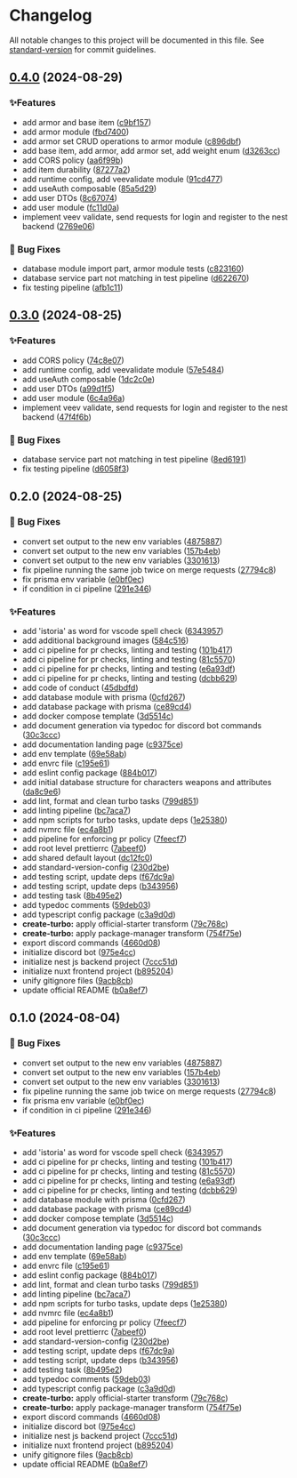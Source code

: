 # Changelog

All notable changes to this project will be documented in this file. See [standard-version](https://github.com/conventional-changelog/standard-version) for commit guidelines.

## [0.4.0](https://github.com/SpasMilenkov/Istoria/compare/v0.2.0...v0.4.0) (2024-08-29)


### ✨Features

* add armor and base item ([c9bf157](https://github.com/SpasMilenkov/Istoria/commit/c9bf15780817004e632cc7593e12910859e98e8d))
* add armor module ([fbd7400](https://github.com/SpasMilenkov/Istoria/commit/fbd7400c875128e27fbfc12bf2f4493190c76e22))
* add armor set CRUD operations to armor module ([c896dbf](https://github.com/SpasMilenkov/Istoria/commit/c896dbf49e3e8bc567c5c6a424017f2c1eedea91))
* add base item, add armor, add armor set, add weight enum ([d3263cc](https://github.com/SpasMilenkov/Istoria/commit/d3263cca01685f86e6fdc8a3561e839ad1a86815))
* add CORS policy ([aa6f99b](https://github.com/SpasMilenkov/Istoria/commit/aa6f99b0682c02044261938ff6f3d4681fddd8c0))
* add item durability ([87277a2](https://github.com/SpasMilenkov/Istoria/commit/87277a2e2e4cc3b4b7d1c6c9bd28ce2a866de856))
* add runtime config, add veevalidate module ([91cd477](https://github.com/SpasMilenkov/Istoria/commit/91cd4776f3c92cf7261ba2558be8d837cf5220dc))
* add useAuth composable ([85a5d29](https://github.com/SpasMilenkov/Istoria/commit/85a5d290d35109e868c99d76c25f8181af2768cf))
* add user DTOs ([8c67074](https://github.com/SpasMilenkov/Istoria/commit/8c670749562d7fbcb094925a373c9a6808d653b8))
* add user module ([fc11d0a](https://github.com/SpasMilenkov/Istoria/commit/fc11d0ad6239233c3841a62a9e40fa22421cfcb0))
* implement veev validate, send requests for login and register to the nest backend ([2769e06](https://github.com/SpasMilenkov/Istoria/commit/2769e062b71837da039208a98c9e8309715db0a0))


### 🔧 Bug Fixes

* database module import part, armor module tests ([c823160](https://github.com/SpasMilenkov/Istoria/commit/c823160bfcd9e500effff9a63354be3a953883ac))
* database service part not matching in test pipeline ([d622670](https://github.com/SpasMilenkov/Istoria/commit/d622670c4c8489fd1e8554330d434952a4aec556))
* fix testing pipeline ([afb1c11](https://github.com/SpasMilenkov/Istoria/commit/afb1c11414523b1bb03dd228905a7547159ee556))

## [0.3.0](https://github.com/SpasMilenkov/Istoria/compare/v0.2.0...v0.3.0) (2024-08-25)


### ✨Features

* add CORS policy ([74c8e07](https://github.com/SpasMilenkov/Istoria/commit/74c8e07b1ee9a700c22f9af6d2918afc6b7217a4))
* add runtime config, add veevalidate module ([57e5484](https://github.com/SpasMilenkov/Istoria/commit/57e5484a267885e038d15f1bf08ab44d14af9385))
* add useAuth composable ([1dc2c0e](https://github.com/SpasMilenkov/Istoria/commit/1dc2c0efa3b7d9a33df022664de7c2edf49e56d9))
* add user DTOs ([a99d1f5](https://github.com/SpasMilenkov/Istoria/commit/a99d1f5fc041c922d88ffbb7d920055ac8220ed7))
* add user module ([6c4a96a](https://github.com/SpasMilenkov/Istoria/commit/6c4a96a4ba440f9910f2ad521e94101f9d88b35b))
* implement veev validate, send requests for login and register to the nest backend ([47f4f6b](https://github.com/SpasMilenkov/Istoria/commit/47f4f6bd919a9bc08294d184457e6964449320ce))


### 🔧 Bug Fixes

* database service part not matching in test pipeline ([8ed6191](https://github.com/SpasMilenkov/Istoria/commit/8ed6191ae81f2db56a04c7d7d9949fedc9e84289))
* fix testing pipeline ([d6058f3](https://github.com/SpasMilenkov/Istoria/commit/d6058f3fd43b7065c3cda743f61d661eb30f9981))

## 0.2.0 (2024-08-25)


### 🔧 Bug Fixes

* convert set output to the new env variables ([4875887](https://github.com/SpasMilenkov/Istoria/commit/48758871b4ab359b7e7c34a200fd0edb463e2851))
* convert set output to the new env variables ([157b4eb](https://github.com/SpasMilenkov/Istoria/commit/157b4eb8f3d11c4cb1b50cc42a7a82efc0e726cc))
* convert set output to the new env variables ([3301613](https://github.com/SpasMilenkov/Istoria/commit/3301613a363e973c8b7ce5da142eb2b21c79ebea))
* fix pipeline running the same job twice on merge requests ([27794c8](https://github.com/SpasMilenkov/Istoria/commit/27794c8446986d0328eb02132ba9584eb0928ca9))
* fix prisma env variable ([e0bf0ec](https://github.com/SpasMilenkov/Istoria/commit/e0bf0ec777531a49191b69b19f8b5c50fda7af77))
* if condition in ci pipeline ([291e346](https://github.com/SpasMilenkov/Istoria/commit/291e34654cc9a6e7b39a718773b8567def803e72))


### ✨Features

* add 'istoria' as word for vscode spell check ([6343957](https://github.com/SpasMilenkov/Istoria/commit/63439577fc930ed25ddbaa02fcde5848b05d0453))
* add additional background images ([584c516](https://github.com/SpasMilenkov/Istoria/commit/584c516b7b5c191c90fc9a8c3069e0ec19b516f3))
* add ci pipeline for pr checks, linting and testing ([101b417](https://github.com/SpasMilenkov/Istoria/commit/101b41740d6b51ec6ed295c4e5f66149f1433c5e))
* add ci pipeline for pr checks, linting and testing ([81c5570](https://github.com/SpasMilenkov/Istoria/commit/81c5570249a08987da55bdc8fe76d572bc6a8d0f))
* add ci pipeline for pr checks, linting and testing ([e6a93df](https://github.com/SpasMilenkov/Istoria/commit/e6a93dfee374925049421188578278c06f864deb))
* add ci pipeline for pr checks, linting and testing ([dcbb629](https://github.com/SpasMilenkov/Istoria/commit/dcbb62931e7e38ec043825a8d884102cf1ecf81c))
* add code of conduct ([45dbdfd](https://github.com/SpasMilenkov/Istoria/commit/45dbdfdeef0dd8ea8c7f3985bb0285be8cc1b989))
* add database module with prisma ([0cfd267](https://github.com/SpasMilenkov/Istoria/commit/0cfd26746f068bd64564d01d271c26fbd0bc18be))
* add database package with prisma ([ce89cd4](https://github.com/SpasMilenkov/Istoria/commit/ce89cd487cfe0f2efba9b3cf0ac282b952e8d9e8))
* add docker compose template ([3d5514c](https://github.com/SpasMilenkov/Istoria/commit/3d5514c85d31deda8135b0320b3c648e0e8df5fb))
* add document generation via typedoc for discord bot commands ([30c3ccc](https://github.com/SpasMilenkov/Istoria/commit/30c3ccc952b62c10821e7483d4f59c4c3501826f))
* add documentation landing page ([c9375ce](https://github.com/SpasMilenkov/Istoria/commit/c9375ceaf0fd628b4581650b5b540790d1c4b58f))
* add env template ([69e58ab](https://github.com/SpasMilenkov/Istoria/commit/69e58abee1b8d3ce7d6909957ee6fd6fe5c1ef1a))
* add envrc file ([c195e61](https://github.com/SpasMilenkov/Istoria/commit/c195e619d51e764e5ae7655b90679d42750eb411))
* add eslint config package ([884b017](https://github.com/SpasMilenkov/Istoria/commit/884b017ca236a890de76d592a0321052b176f336))
* add initial database structure for characters weapons and attributes ([da8c9e6](https://github.com/SpasMilenkov/Istoria/commit/da8c9e6453f280cd10b18fd3937a807a2c09cb8e))
* add lint, format and clean turbo tasks ([799d851](https://github.com/SpasMilenkov/Istoria/commit/799d8510d51624c633e56f201c105db0f6791f11))
* add linting pipeline ([bc7aca7](https://github.com/SpasMilenkov/Istoria/commit/bc7aca7aa892666005f0d26d55eb8781deb64b6a))
* add npm scripts for turbo tasks, update deps ([1e25380](https://github.com/SpasMilenkov/Istoria/commit/1e2538091ca940585d427f62c1a084bb0622b8d8))
* add nvmrc file ([ec4a8b1](https://github.com/SpasMilenkov/Istoria/commit/ec4a8b1368b181882ca0cabe9049c1a117055480))
* add pipeline for enforcing pr policy ([7feecf7](https://github.com/SpasMilenkov/Istoria/commit/7feecf744d6ba6fba1c8f5d14a4781bfe4e3f82b))
* add root level prettierrc ([7abeef0](https://github.com/SpasMilenkov/Istoria/commit/7abeef0531234227ed175df948d8044f7ed8369d))
* add shared default layout ([dc12fc0](https://github.com/SpasMilenkov/Istoria/commit/dc12fc08247a6de57b311d5345593e068f913442))
* add standard-version-config ([230d2be](https://github.com/SpasMilenkov/Istoria/commit/230d2be3c6d4826b53e5c4ee9bacb3c77389f2b7))
* add testing script, update deps ([f67dc9a](https://github.com/SpasMilenkov/Istoria/commit/f67dc9a849da12e5ee2434dbc9911612df2e1472))
* add testing script, update deps ([b343956](https://github.com/SpasMilenkov/Istoria/commit/b3439564544da7f1e32d87e9ec42e5148740ae59))
* add testing task ([8b495e2](https://github.com/SpasMilenkov/Istoria/commit/8b495e23c614d82872a9db5bb83eafe0a54f511b))
* add typedoc comments ([59deb03](https://github.com/SpasMilenkov/Istoria/commit/59deb03bca8e43ba12232378bc649e5bcc42c3f9))
* add typescript config package ([c3a9d0d](https://github.com/SpasMilenkov/Istoria/commit/c3a9d0d86e2d84f664f22211fb83b7c4c7704fc9))
* **create-turbo:** apply official-starter transform ([79c768c](https://github.com/SpasMilenkov/Istoria/commit/79c768c79cc36bab5dba2893b874db5b00a031a7))
* **create-turbo:** apply package-manager transform ([754f75e](https://github.com/SpasMilenkov/Istoria/commit/754f75e49edfe8e57c7fa1e5f78d5a331d46f225))
* export discord commands ([4660d08](https://github.com/SpasMilenkov/Istoria/commit/4660d08d052d5766601cb59c30bc35a537ab55db))
* initialize discord bot ([975e4cc](https://github.com/SpasMilenkov/Istoria/commit/975e4cc8e8527c685669cbc6b63e989c76572985))
* initialize nest js backend project ([7ccc51d](https://github.com/SpasMilenkov/Istoria/commit/7ccc51d09fdca0237927cd6549480c6694124da9))
* initialize nuxt frontend project ([b895204](https://github.com/SpasMilenkov/Istoria/commit/b895204d9c92e7e51806fb8a4c811a52955d8588))
* unify gitignore files ([9acb8cb](https://github.com/SpasMilenkov/Istoria/commit/9acb8cb53e27e45062e927dd49943ea6f1575148))
* update official README ([b0a8ef7](https://github.com/SpasMilenkov/Istoria/commit/b0a8ef7589737e52f21c7969647bde20e396280c))

## 0.1.0 (2024-08-04)


### 🔧 Bug Fixes

* convert set output to the new env variables ([4875887](https://github.com/SpasMilenkov/DND-Master/commit/48758871b4ab359b7e7c34a200fd0edb463e2851))
* convert set output to the new env variables ([157b4eb](https://github.com/SpasMilenkov/DND-Master/commit/157b4eb8f3d11c4cb1b50cc42a7a82efc0e726cc))
* convert set output to the new env variables ([3301613](https://github.com/SpasMilenkov/DND-Master/commit/3301613a363e973c8b7ce5da142eb2b21c79ebea))
* fix pipeline running the same job twice on merge requests ([27794c8](https://github.com/SpasMilenkov/DND-Master/commit/27794c8446986d0328eb02132ba9584eb0928ca9))
* fix prisma env variable ([e0bf0ec](https://github.com/SpasMilenkov/DND-Master/commit/e0bf0ec777531a49191b69b19f8b5c50fda7af77))
* if condition in ci pipeline ([291e346](https://github.com/SpasMilenkov/DND-Master/commit/291e34654cc9a6e7b39a718773b8567def803e72))


### ✨Features

* add 'istoria' as word for vscode spell check ([6343957](https://github.com/SpasMilenkov/DND-Master/commit/63439577fc930ed25ddbaa02fcde5848b05d0453))
* add ci pipeline for pr checks, linting and testing ([101b417](https://github.com/SpasMilenkov/DND-Master/commit/101b41740d6b51ec6ed295c4e5f66149f1433c5e))
* add ci pipeline for pr checks, linting and testing ([81c5570](https://github.com/SpasMilenkov/DND-Master/commit/81c5570249a08987da55bdc8fe76d572bc6a8d0f))
* add ci pipeline for pr checks, linting and testing ([e6a93df](https://github.com/SpasMilenkov/DND-Master/commit/e6a93dfee374925049421188578278c06f864deb))
* add ci pipeline for pr checks, linting and testing ([dcbb629](https://github.com/SpasMilenkov/DND-Master/commit/dcbb62931e7e38ec043825a8d884102cf1ecf81c))
* add database module with prisma ([0cfd267](https://github.com/SpasMilenkov/DND-Master/commit/0cfd26746f068bd64564d01d271c26fbd0bc18be))
* add database package with prisma ([ce89cd4](https://github.com/SpasMilenkov/DND-Master/commit/ce89cd487cfe0f2efba9b3cf0ac282b952e8d9e8))
* add docker compose template ([3d5514c](https://github.com/SpasMilenkov/DND-Master/commit/3d5514c85d31deda8135b0320b3c648e0e8df5fb))
* add document generation via typedoc for discord bot commands ([30c3ccc](https://github.com/SpasMilenkov/DND-Master/commit/30c3ccc952b62c10821e7483d4f59c4c3501826f))
* add documentation landing page ([c9375ce](https://github.com/SpasMilenkov/DND-Master/commit/c9375ceaf0fd628b4581650b5b540790d1c4b58f))
* add env template ([69e58ab](https://github.com/SpasMilenkov/DND-Master/commit/69e58abee1b8d3ce7d6909957ee6fd6fe5c1ef1a))
* add envrc file ([c195e61](https://github.com/SpasMilenkov/DND-Master/commit/c195e619d51e764e5ae7655b90679d42750eb411))
* add eslint config package ([884b017](https://github.com/SpasMilenkov/DND-Master/commit/884b017ca236a890de76d592a0321052b176f336))
* add lint, format and clean turbo tasks ([799d851](https://github.com/SpasMilenkov/DND-Master/commit/799d8510d51624c633e56f201c105db0f6791f11))
* add linting pipeline ([bc7aca7](https://github.com/SpasMilenkov/DND-Master/commit/bc7aca7aa892666005f0d26d55eb8781deb64b6a))
* add npm scripts for turbo tasks, update deps ([1e25380](https://github.com/SpasMilenkov/DND-Master/commit/1e2538091ca940585d427f62c1a084bb0622b8d8))
* add nvmrc file ([ec4a8b1](https://github.com/SpasMilenkov/DND-Master/commit/ec4a8b1368b181882ca0cabe9049c1a117055480))
* add pipeline for enforcing pr policy ([7feecf7](https://github.com/SpasMilenkov/DND-Master/commit/7feecf744d6ba6fba1c8f5d14a4781bfe4e3f82b))
* add root level prettierrc ([7abeef0](https://github.com/SpasMilenkov/DND-Master/commit/7abeef0531234227ed175df948d8044f7ed8369d))
* add standard-version-config ([230d2be](https://github.com/SpasMilenkov/DND-Master/commit/230d2be3c6d4826b53e5c4ee9bacb3c77389f2b7))
* add testing script, update deps ([f67dc9a](https://github.com/SpasMilenkov/DND-Master/commit/f67dc9a849da12e5ee2434dbc9911612df2e1472))
* add testing script, update deps ([b343956](https://github.com/SpasMilenkov/DND-Master/commit/b3439564544da7f1e32d87e9ec42e5148740ae59))
* add testing task ([8b495e2](https://github.com/SpasMilenkov/DND-Master/commit/8b495e23c614d82872a9db5bb83eafe0a54f511b))
* add typedoc comments ([59deb03](https://github.com/SpasMilenkov/DND-Master/commit/59deb03bca8e43ba12232378bc649e5bcc42c3f9))
* add typescript config package ([c3a9d0d](https://github.com/SpasMilenkov/DND-Master/commit/c3a9d0d86e2d84f664f22211fb83b7c4c7704fc9))
* **create-turbo:** apply official-starter transform ([79c768c](https://github.com/SpasMilenkov/DND-Master/commit/79c768c79cc36bab5dba2893b874db5b00a031a7))
* **create-turbo:** apply package-manager transform ([754f75e](https://github.com/SpasMilenkov/DND-Master/commit/754f75e49edfe8e57c7fa1e5f78d5a331d46f225))
* export discord commands ([4660d08](https://github.com/SpasMilenkov/DND-Master/commit/4660d08d052d5766601cb59c30bc35a537ab55db))
* initialize discord bot ([975e4cc](https://github.com/SpasMilenkov/DND-Master/commit/975e4cc8e8527c685669cbc6b63e989c76572985))
* initialize nest js backend project ([7ccc51d](https://github.com/SpasMilenkov/DND-Master/commit/7ccc51d09fdca0237927cd6549480c6694124da9))
* initialize nuxt frontend project ([b895204](https://github.com/SpasMilenkov/DND-Master/commit/b895204d9c92e7e51806fb8a4c811a52955d8588))
* unify gitignore files ([9acb8cb](https://github.com/SpasMilenkov/DND-Master/commit/9acb8cb53e27e45062e927dd49943ea6f1575148))
* update official README ([b0a8ef7](https://github.com/SpasMilenkov/DND-Master/commit/b0a8ef7589737e52f21c7969647bde20e396280c))

